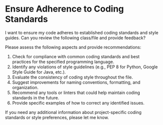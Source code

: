 # Ensure Adherence to Coding Standards

I want to ensure my code adheres to established coding standards and style guides. Can you review the following class/file and provide feedback?




Please assess the following aspects and provide recommendations:

1. Check for compliance with common coding standards and best practices for the specified programming language.
2. Identify any violations of style guidelines (e.g., PEP 8 for Python, Google Style Guide for Java, etc.).
3. Evaluate the consistency of coding style throughout the file.
4. Suggest improvements for naming conventions, formatting, and organization.
5. Recommend any tools or linters that could help maintain coding standards in the future.
6. Provide specific examples of how to correct any identified issues.

If you need any additional information about project-specific coding standards or style preferences, please let me know.